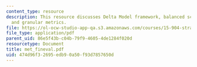 ```yaml
---
content_type: resource
description: This resource discusses Delta Model framework, balanced scorecards, budget,
  and granular metrics.
file: https://ol-ocw-studio-app-qa.s3.amazonaws.com/courses/15-904-strategic-management-ii-fall-2005/474d96f32695edb90a50f93d7857650d_met_fineval.pdf
file_type: application/pdf
parent_uid: 86e5f43b-c04b-79f9-4605-4de1284f020d
resourcetype: Document
title: met_fineval.pdf
uid: 474d96f3-2695-edb9-0a50-f93d7857650d
---
```

